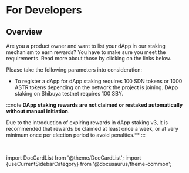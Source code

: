 # For Developers

## Overview

Are you a product owner and want to list your dApp in our staking mechanism to earn rewards? You have to make sure you meet the requirements. Read more about those by clicking on the links below.

Please take the following parameters into consideration:

- To register a dApp for dApp staking requires 100 SDN tokens or 1000 ASTR tokens depending on the network the project is joining. DApp staking on Shibuya testnet requires 100 SBY.

:::note
**DApp staking rewards are not claimed or restaked automatically without manual initiation.** 

Due to the introduction of expiring rewards in dApp staking v3, it is recommended that rewards be claimed at least once a week, or at very minimum once per election period to avoid penalties.**
:::

<br/>

import DocCardList from '@theme/DocCardList';
import {useCurrentSidebarCategory} from '@docusaurus/theme-common';

<DocCardList items={useCurrentSidebarCategory().items}/>


